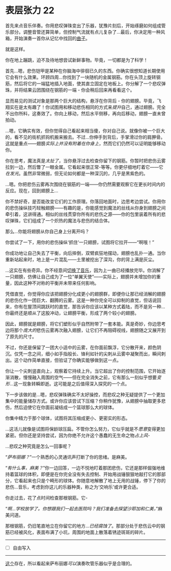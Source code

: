 # 表层张力 22

首先来点音乐伴奏。你用悲叹弹珠变出了乐器，犹豫片刻后，开始琢磨如何组成管乐部分。调整音管还算简单，但控制气流就有点儿复杂了...最后，你决定用一种风箱，开始演奏一首你从记忆中找回的[曲子](https://www.youtube.com/watch?v=rD_kWE8BL6c)。

就是这样。

你在地上蹦跳，迫不及待地想尝试新鲜事物。毕竟，一切都是为了科学！

首先...嗯，悲伤铠甲是某种在你脑海中徘徊已久的东西。你确实很想知道长期使用它会有什么效果。环顾四周...你找到了一块随机的金属钢筋。你在头顶上旋转钢筋，然后将它的一端猛地插入地面，使其直立固定在地板上。你分解了一个悲叹弹珠，并将结果云团围绕在钢筋的一端 - 你会稍后回来再看看这个。

显而易见的测试对象是那两个巨大的结构，悬浮在你背后 - 你的翅膀。毕竟，飞翔实在是太有趣了！你试图用和移动悲伤相同的方式来*提升*自己，通过翅膀。完全不出你所料，这奏效了。你向上移动，然后水平侧移，再向后移动，翅膀一直未曾拍动。

...嗯，它确实有效，但你觉得自己看起来相当傻，你对自己说。就像你被一个巨大的，看不见的街机抓钩机搬来搬去。不过...你伸手到背后，手掌滑过你的肩胛骨。这就是重点——翅膀*实际上并没有附着在你身上*，然而它们仍然可以证明能够移动你。

你在思考，魔法真是*太扯了*，当你悬浮过去检查你留下的钢筋。你暂时把悲伤云雾拉到一边，然后瞥了一眼金属。它看起来很正常-等等。你更仔细地盯着它——它*在发光*。虽然非常微弱，但无论如何都是一种深沉的，几乎是黑紫色的。

...嗯。你把悲伤云雾再次围绕在钢筋的一端——你仍然需要观察它在更长时间内的反应。现在，回到翅膀上...

你不禁好奇，是否能改变它们的工作原理。你落回地面时，边思考边尝试。你用你的悲伤操纵技巧轻触翅膀——有趣的是，你能感觉到魔法的丝线从你身到翅膀之间牵引着，这讲得通。相似的丝线贯穿你所有的悲伤之源——你的包里装着所有的悲叹弹珠，它们组成了一个炽热的魔法与悲伤的结合体。

那么...你能将翅膀从你自己身上分离开吗？

你尝试了一下，用你的悲伤操纵‘抓住’一只翅膀，试图将它拉开——“啊哦！”

你成功地让自己失去了平衡，向后摔倒，双臂疯狂地摆动，翅膀也乱扑一通。当你重新站起来时，地上是一片混乱——土里被挖出了深沟，你的背上满是灰尘。

...这实在有些奇异。你不经意间[切换了音乐](http://www.youtube.com/watch?v=J5Erl-y9b_4)，因为上一曲已经播放完毕。你消解了一只翅膀，仿佛让自己成为了一位“单翼天使”——实际上，翅膀并未增加你的重量，因此这种不对称的平衡并未带来任何影响。

凭借直觉，你觉得你应该把翅膀分化成更小的翅膀群，即便你让那已经消解的翅膀的悲伤化作一团巨大、翻腾的云雾。这是一种你完全可以抑制的直觉，但话说回来，你有在屋顶间跳跃时的直觉，那告诉你应该以某种方式着陆，而不是另一种...你最终还是顺从了这股冲动，让翅膀平衡，形成了两个较小的翅膀。

因此，翅膀就是翅膀，将它们塑形似乎自然附带了一套本能。真是奇妙，你边思考边将那个*庞大的*悲伤云雾再次融入翅膀，让它们不再阻碍视线，翅膀随之又展开到了原先的尺寸。

不过，你还是保留了一团大小适中的云雾，在你面前飘浮，它分散开来，颜色阴沉。仅凭一念之间，细小如手指般长、锋利如针的尖刺从云雾中凝聚而出，瞬间刺出。这个动作简单直接，但验证了你确实能够做到这一点。

你让一个尖刺竖直向上，观察着它持续上升。当它超出了你的控制范围，它开始逐渐消散，慢慢融入周围的空气——但在完全消失之前，它有那么一刻似乎想要*变形*...这一现象转瞬即逝。这可能是之后值得深入探究的一个点。

下一步该做的是...嗯，悲叹弹珠确实不太好操控，而悲叹之种无疑提供了一个更加集中的能量储存方式。或许你应该尝试下压缩？你稍作犹豫，从翅膀中抽取更多悲伤，然后迫使它在你面前凝结成一个篮球那么大的球体。

你集中精力于那个球体，试图将其压缩成更小、更密实的形态。

...这活儿就像是试图将保龄球压扁。不管你怎么努力，它似乎就是不*愿意*变得更加紧密。但你还是坚持尝试，因为你绝不允许这个愚蠢的无生命之物*占上风-*

...悲叹之种究竟是怎么一回事呢？

“*萨布丽娜？*”一个熟悉的心灵通讯声打断了你的思绪。是麻美。

“*有什么事，麻美？*”你一边回答，一边不悦地盯着那团悲伤，它还是那样倔强地维持着篮球的体积，即便是在你完全没有失去控制、开始用战锤狠狠地敲打它的那部分，它看起来也只是个畸形的球体。你随意地解散了地上无用的战锤，停下了你的悲伤...音乐，考虑到你这儿的乐器种类，称之为‘交响乐’或许更合适。

你走过去，花了点时间检查那根钢筋。它-

“*啊...学校放学了。你想跟我们一起去医院吗？我们准备去探望沙耶加和仁美，*”麻美问道。

那根钢筋，仍旧笔直地立在你留它的地方...*已经腐蚀了*。那部分处于悲伤云中的钢筋已经被风化，表面布满了小坑，周围的地面上散落着锈迹斑斑的碎片。

---

- [ ] 自由写入

---

[这个](http://www.youtube.com/watch?v=lYDW2A5-Cbw)存在，所以看起来萨布丽娜*可以*演奏吹管乐器似乎是合理的。
